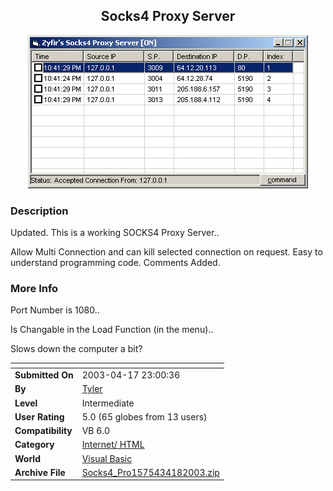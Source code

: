 ﻿<div align="center">

## Socks4 Proxy Server

<img src="PIC2003417235079915.gif">
</div>

### Description

Updated. This is a working SOCKS4 Proxy Server..

Allow Multi Connection and can kill selected connection on request. Easy to understand programming code. Comments Added.
 
### More Info
 
Port Number is 1080..

Is Changable in the Load Function (in the menu)..

Slows down the computer a bit?


<span>             |<span>
---                |---
**Submitted On**   |2003-04-17 23:00:36
**By**             |[Tyler](https://github.com/Planet-Source-Code/PSCIndex/blob/master/ByAuthor/tyler.md)
**Level**          |Intermediate
**User Rating**    |5.0 (65 globes from 13 users)
**Compatibility**  |VB 6\.0
**Category**       |[Internet/ HTML](https://github.com/Planet-Source-Code/PSCIndex/blob/master/ByCategory/internet-html__1-34.md)
**World**          |[Visual Basic](https://github.com/Planet-Source-Code/PSCIndex/blob/master/ByWorld/visual-basic.md)
**Archive File**   |[Socks4\_Pro1575434182003\.zip](https://github.com/Planet-Source-Code/tyler-socks4-proxy-server__1-44815/archive/master.zip)








